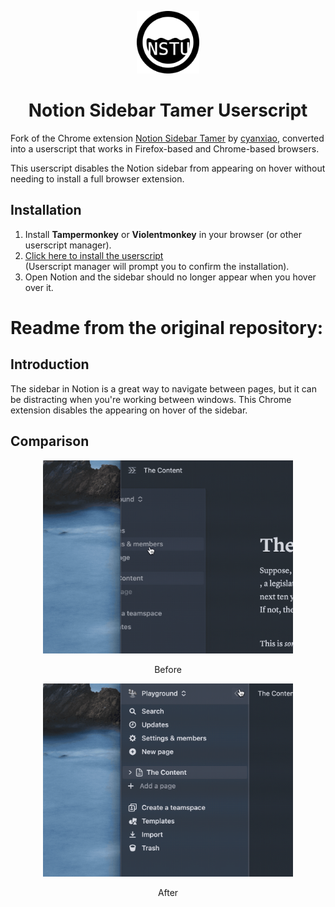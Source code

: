 <p align="center">
<img src="./images/NSTU128.png" style="width:100px;" />
</p>

<h1 align="center">Notion Sidebar Tamer Userscript</h1>

Fork of the Chrome extension [Notion Sidebar Tamer](https://github.com/cyanxiao/notion-sidebar-tamer) by [cyanxiao](https://github.com/cyanxiao), converted into a userscript that works in Firefox-based and Chrome-based browsers.  

This userscript disables the Notion sidebar from appearing on hover without needing to install a full browser extension.

## Installation
1. Install **Tampermonkey** or **Violentmonkey** in your browser (or other userscript manager).
2. [Click here to install the userscript](https://github.com/YourLocalCatGirl/notion-sidebar-tamer-userscript/releases/download/Release/Notion.Sidebar.Tamer.Userscript-0.1.user.js)  
   (Userscript manager will prompt you to confirm the installation).
3. Open Notion and the sidebar should no longer appear when you hover over it.

# Readme from the original repository:

## Introduction
The sidebar in Notion is a great way to navigate between pages, but it can be distracting when you're working between windows. This Chrome extension disables the appearing on hover of the sidebar.

## Comparison
<p align="center">
<img src="./screenshots/before.gif" style="width:400px" />
</p>

<p align="center">
Before
</p>

<p align="center">
<img src="./screenshots/after.gif" style="width:400px" />
</p>

<p align="center">
After
</p>
